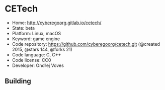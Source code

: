 # CETech

- Home: http://cyberegoorg.gitlab.io/cetech/
- State: beta
- Platform: Linux, macOS
- Keyword: game engine
- Code repository: https://github.com/cyberegoorg/cetech.git (@created 2015, @stars 144, @forks 21)
- Code language: C, C++
- Code license: CC0
- Developer: Ondřej Voves

## Building
